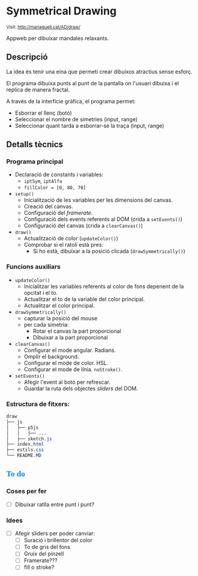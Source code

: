 # Symmetrical Drawing

<style>n{color:#0080ff;font-family:"Segoe Print"}</style>

<small>Visit: http://mariaguell.cat/AD/draw/</small>

Appweb per dibuixar mandales relaxants.

## Descripció

La idea és tenir una eina que permeti crear dibuixos atractius sense esforç.

El programa dibuixa punts al punt de la pantalla on l'usuari dibuixa i el replica de manera fractal.

A través de la interfície gràfica, el programa permet:

* Esborrar el llenç (botó)
* Seleccionar el nombre de simetries (input, range)
* Seleccionar quant tarda a esborrar-se la traça (input, range)

## Detalls tècnics

### Programa principal

* Declaració de constants i variables:
    * `iptSym`, `iptAlfa`
    * `fillColor = [0, 80, 70]`
* `setup()`
	* Inicialització de les variables per les dimensions del canvas.
	* Creació del canvas.
	* Configuració del *framerate*.
	* Configuració dels events referents al DOM (crida a `setEvents()`)
	* Configuració del canvas (crida a `clearCanvas()`)
* `draw()`
	* Actualització de color (`updateColor()`)
	* Comprobar si el ratolí està pres:
        * Si ho està, dibuixar a la posició clicada (`drawSymmetrically()`)

### Funcions auxiliars

* `updateColor()`
    * Inicialitzar les variables referents al color de fons depenent de la opcitat i el to.
    * Actualitzar el to de la variable del color principal.
    * Actualitzar el color principal.
* `drawSymmetrically()`
    * capturar la posició del mouse
    * per cada simetria:
        * Rotar el canvas la part proporcional
        * Dibuixar a la part proporcional
* `clearCanvas()`
    * Configurar el mode angular. Radians.
    * Omplir el background.
    * Configurar el mode de color. HSL.
    * Configurar el mode de línia. `noStroke()`. 
* `setEvents()`
    * Afegir l'event al botó per refrescar.
    * Guardar la ruta dels objectes *sliders* del DOM.

### Estructura de fitxers:

```css
draw
├── js
│   ├── p5js
│   │   ├── ...
│   ├── sketch.js
├── index.html
├── estils.css
└── README.MD
```

## <n>To do</n>

### Coses per fer

* [ ] Dibuixar ratlla entre punt i punt?

### Idees

* [ ] Afegir sliders per poder canviar:
    * [ ] Suració i brillentor del color
    * [ ] To de gris del fons
    * [ ] Gruix del pinzell
    * [ ] Framerate???
    * [ ] fill o stroke?
